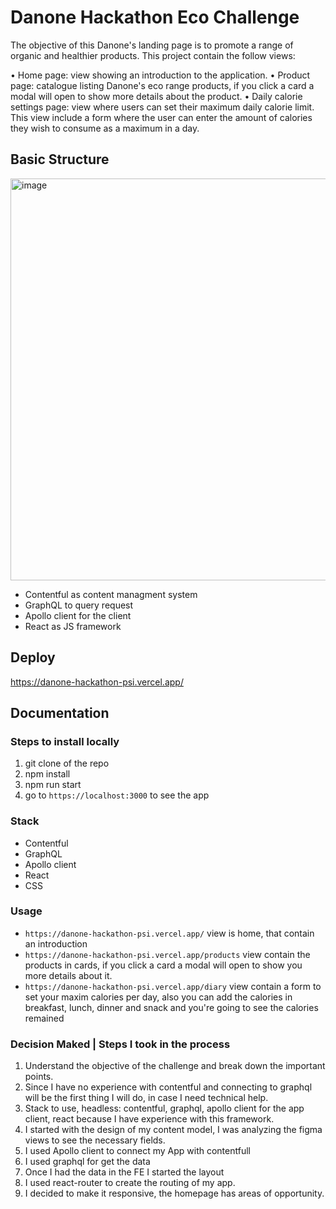 # Danone Hackathon Eco Challenge

The objective of this Danone's landing page is to promote a range of organic and healthier products. 
This project contain the follow views: 

• Home page: view showing an introduction to the application.
• Product page: catalogue listing Danone's eco range products, if you click a card a modal will open to show more details about the product.
• Daily calorie settings page: view where users can set their maximum daily calorie limit. This
view include a form where the user can enter the amount of calories they wish to consume as a maximum in a day.

## Basic Structure

<img width="643" alt="image" src="https://github.com/RosaIsela31/danone-hackathon/assets/50505959/3f39cd84-8a44-4bfb-bf34-6d7eadb0359b">

- Contentful as content managment system
- GraphQL to query request
- Apollo client for the client
- React as JS framework

## Deploy 
https://danone-hackathon-psi.vercel.app/

## Documentation 

### Steps to install locally
1. git clone of the repo
2. npm install
3. npm run start
4. go to `https://localhost:3000` to see the app

### Stack 
- Contentful
- GraphQL
- Apollo client
- React
- CSS

### Usage
- `https://danone-hackathon-psi.vercel.app/` view is home, that contain an introduction 
- `https://danone-hackathon-psi.vercel.app/products` view contain the products in cards, if you click a card a modal will open to show you more details about it.
- `https://danone-hackathon-psi.vercel.app/diary` view contain a form to set your maxim calories per day, also you can add the calories in breakfast, lunch, dinner and snack and you're going to see the calories remained 

### Decision Maked | Steps I took in the process

1. Understand the objective of the challenge and break down the important points.
2. Since I have no experience with contentful and connecting to graphql will be the first thing I will do, in case I need technical help.
3. Stack to use, headless: contentful, graphql, apollo client for the app client, react because I have experience with this framework. 
4. I started with the design of my content model, I was analyzing the figma views to see the necessary fields.
5. I used Apollo client to connect my App with contentfull
6. I used graphql for get the data
7. Once I had the data in the FE I started the layout
8. I used react-router to create the routing of my app.
9. I decided to make it responsive, the homepage has areas of opportunity.
